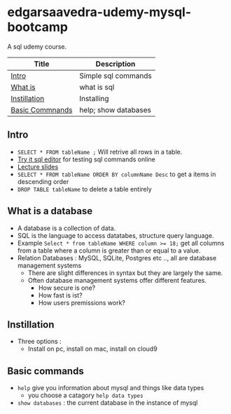 # edgarsaavedra-udemy-mysql-bootcamp
A sql udemy course.

|Title | Description|
|-|-|
| [Intro](#v-4) | Simple sql commands |
| [What is](#v-8)| what is sql |
| [Instillation](#v-10) | Installing |
| [Basic Commnands](#v-17) |help; show databases|

<h2 id="v-4">Intro</h1>

- `SELECT * FROM tableName ;` Will retrive all rows in a table.
- [Try it sql editor](https://www.w3schools.com/sql/trysql.asp?filename=trysql_op_or) for testing sql commands online 
- [Lecture slides](http://webdev.slides.com/coltsteele/mysql-109#/) 
- `SELECT * FROM tableName ORDER BY columnName Desc` to get a items in descending order
- `DROP TABLE tableName` to delete a table entirely

<h2 id="v-8">What is a database</h2>

- A database is a collection of data.
- SQL is the language to access datatabes, structure query language.
- Example `Select * from tableName WHERE column >= 18;` get all columns from a table where a column is greater than or equal to a value.
- Relation Databases : MySQL, SQLite, Postgres etc .., all are database management systems
  - There are slight differences in syntax but they are largely the same.
  - Often database management systems offer different features.
    - How secure is one?
    - How fast is ist?
    - How users premissions work?

<h2 id="v-10">Instillation</h2>

- Three options : 
  - Install on pc, install on mac, install on cloud9


<h2 id="v-17">Basic commands</h2>

- `help` give you information about mysql and things like data types
  - you choose a catagory `help data types`
- `show databases` : the current database in the instance of mysql 

<h2 id="v-19"></h2>